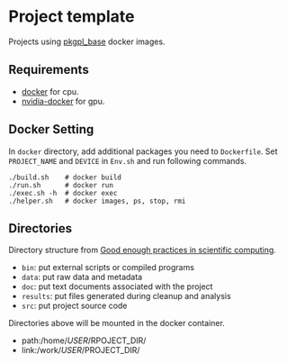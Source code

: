 # Project template

Projects using [pkgpl_base](https://github.com/pkgpl/pkgpl_base) docker images.

## Requirements
- [docker](https://docs.docker.com/engine/install/) for cpu.
- [nvidia-docker](https://docs.nvidia.com/datacenter/cloud-native/container-toolkit/install-guide.html) for gpu.

## Docker Setting

In `docker` directory, add additional packages you need to `Dockerfile`.
Set `PROJECT_NAME` and `DEVICE` in `Env.sh` and run following commands.

```
./build.sh    # docker build
./run.sh      # docker run
./exec.sh -h  # docker exec
./helper.sh   # docker images, ps, stop, rmi
```

## Directories

Directory structure from [Good enough practices in scientific computing](https://journals.plos.org/ploscompbiol/article?id=10.1371/journal.pcbi.1005510).

- `bin`: put external scripts or compiled programs
- `data`: put raw data and metadata
- `doc`: put text documents associated with the project
- `results`: put files generated during cleanup and analysis
- `src`: put project source code

Directories above will be mounted in the docker container.
- path:/home/$USER/$RPOJECT_DIR/
- link:/work/$USER/$PROJECT_DIR/
